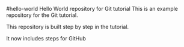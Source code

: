 #hello-world
Hello World repository for Git tutorial
This is an example repository for the Git tutorial.

This repository is built step  by step in the tutorial.

It now includes steps for GitHub
